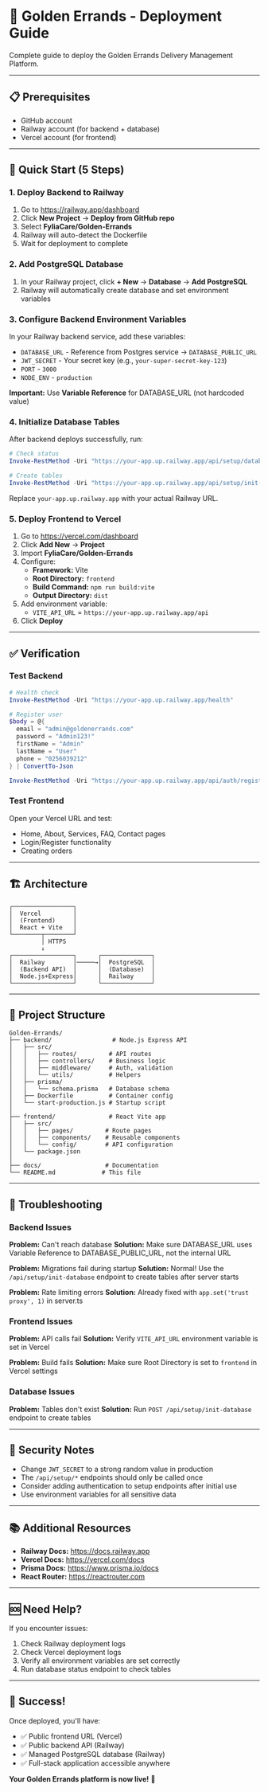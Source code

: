 # 🚀 Golden Errands - Deployment Guide

Complete guide to deploy the Golden Errands Delivery Management Platform.

---

## 📋 Prerequisites

- GitHub account
- Railway account (for backend + database)
- Vercel account (for frontend)

---

## 🎯 Quick Start (5 Steps)

### **1. Deploy Backend to Railway**

1. Go to https://railway.app/dashboard
2. Click **New Project** → **Deploy from GitHub repo**
3. Select **FyliaCare/Golden-Errands**
4. Railway will auto-detect the Dockerfile
5. Wait for deployment to complete

### **2. Add PostgreSQL Database**

1. In your Railway project, click **+ New** → **Database** → **Add PostgreSQL**
2. Railway will automatically create database and set environment variables

### **3. Configure Backend Environment Variables**

In your Railway backend service, add these variables:

- `DATABASE_URL` - Reference from Postgres service → `DATABASE_PUBLIC_URL`
- `JWT_SECRET` - Your secret key (e.g., `your-super-secret-key-123`)
- `PORT` - `3000`
- `NODE_ENV` - `production`

**Important:** Use **Variable Reference** for DATABASE_URL (not hardcoded value)

### **4. Initialize Database Tables**

After backend deploys successfully, run:

```powershell
# Check status
Invoke-RestMethod -Uri "https://your-app.up.railway.app/api/setup/database-status"

# Create tables
Invoke-RestMethod -Uri "https://your-app.up.railway.app/api/setup/init-database" -Method Post
```

Replace `your-app.up.railway.app` with your actual Railway URL.

### **5. Deploy Frontend to Vercel**

1. Go to https://vercel.com/dashboard
2. Click **Add New** → **Project**
3. Import **FyliaCare/Golden-Errands**
4. Configure:
   - **Framework:** Vite
   - **Root Directory:** `frontend`
   - **Build Command:** `npm run build:vite`
   - **Output Directory:** `dist`
5. Add environment variable:
   - `VITE_API_URL` = `https://your-app.up.railway.app/api`
6. Click **Deploy**

---

## ✅ Verification

### Test Backend
```powershell
# Health check
Invoke-RestMethod -Uri "https://your-app.up.railway.app/health"

# Register user
$body = @{
  email = "admin@goldenerrands.com"
  password = "Admin123!"
  firstName = "Admin"
  lastName = "User"
  phone = "0256039212"
} | ConvertTo-Json

Invoke-RestMethod -Uri "https://your-app.up.railway.app/api/auth/register" -Method Post -Body $body -ContentType "application/json"
```

### Test Frontend
Open your Vercel URL and test:
- Home, About, Services, FAQ, Contact pages
- Login/Register functionality
- Creating orders

---

## 🏗️ Architecture

```
┌─────────────────┐
│  Vercel         │
│  (Frontend)     │
│  React + Vite   │
└────────┬────────┘
         │ HTTPS
         ↓
┌─────────────────┐      ┌──────────────┐
│  Railway        │─────→│  PostgreSQL  │
│  (Backend API)  │      │  (Database)  │
│  Node.js+Express│      │  Railway     │
└─────────────────┘      └──────────────┘
```

---

## 📁 Project Structure

```
Golden-Errands/
├── backend/                 # Node.js Express API
│   ├── src/
│   │   ├── routes/         # API routes
│   │   ├── controllers/    # Business logic
│   │   ├── middleware/     # Auth, validation
│   │   └── utils/          # Helpers
│   ├── prisma/
│   │   └── schema.prisma   # Database schema
│   ├── Dockerfile          # Container config
│   └── start-production.js # Startup script
│
├── frontend/               # React Vite app
│   ├── src/
│   │   ├── pages/         # Route pages
│   │   ├── components/    # Reusable components
│   │   └── config/        # API configuration
│   └── package.json
│
├── docs/                  # Documentation
└── README.md             # This file
```

---

## 🔧 Troubleshooting

### Backend Issues

**Problem:** Can't reach database
**Solution:** Make sure DATABASE_URL uses Variable Reference to DATABASE_PUBLIC_URL, not the internal URL

**Problem:** Migrations fail during startup
**Solution:** Normal! Use the `/api/setup/init-database` endpoint to create tables after server starts

**Problem:** Rate limiting errors
**Solution:** Already fixed with `app.set('trust proxy', 1)` in server.ts

### Frontend Issues

**Problem:** API calls fail
**Solution:** Verify `VITE_API_URL` environment variable is set in Vercel

**Problem:** Build fails
**Solution:** Make sure Root Directory is set to `frontend` in Vercel settings

### Database Issues

**Problem:** Tables don't exist
**Solution:** Run `POST /api/setup/init-database` endpoint to create tables

---

## 🔐 Security Notes

- Change `JWT_SECRET` to a strong random value in production
- The `/api/setup/*` endpoints should only be called once
- Consider adding authentication to setup endpoints after initial use
- Use environment variables for all sensitive data

---

## 📚 Additional Resources

- **Railway Docs:** https://docs.railway.app
- **Vercel Docs:** https://vercel.com/docs
- **Prisma Docs:** https://www.prisma.io/docs
- **React Router:** https://reactrouter.com

---

## 🆘 Need Help?

If you encounter issues:
1. Check Railway deployment logs
2. Check Vercel deployment logs
3. Verify all environment variables are set correctly
4. Run database status endpoint to check tables

---

## 🎉 Success!

Once deployed, you'll have:
- ✅ Public frontend URL (Vercel)
- ✅ Public backend API (Railway)
- ✅ Managed PostgreSQL database (Railway)
- ✅ Full-stack application accessible anywhere

**Your Golden Errands platform is now live!** 🚀
